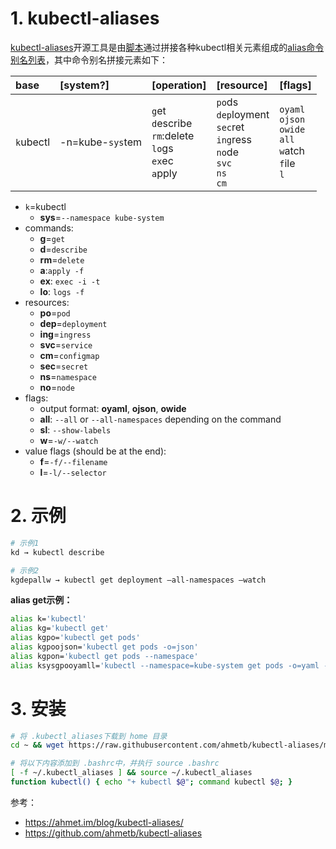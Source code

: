# 1. kubectl-aliases

[kubectl-aliases](https://github.com/ahmetb/kubectl-aliases)开源工具是由[脚本](https://github.com/ahmetb/kubectl-aliases/blob/master/generate_aliases.py)通过拼接各种kubectl相关元素组成的[alias命令别名列表](https://github.com/ahmetb/kubectl-aliases/blob/master/.kubectl_aliases)，其中命令别名拼接元素如下：

| base      | [system?]        | [operation]                                                  | [resource]                                                   | [flags]                                                      |
| :-------- | :--------------- | :--------------- | :-------------- | :---------- |
| `k`ubectl | -n=kube-`sys`tem | `g`et<br /> `d`escribe <br />`rm`:delete<br /> `lo`gs<br /> `ex`ec<br /> `a`pply | `po`ds<br /> `dep`loyment<br /> `sec`ret<br /> `ing`ress<br /> `no`de <br />`svc`<br /> `ns` <br />`cm` | `oyaml` <br />`ojson`<br /> `owide` <br />`all`<br /> `w`atch<br /> `f`ile<br /> `l` |

- `k`=kubectl
  - **sys**=`--namespace kube-system`
- commands:
  - **g**=`get`
  - **d**=`describe`
  - **rm**=`delete`
  - **a**:`apply -f`
  - **ex**: `exec -i -t`
  - **lo**: `logs -f`
- resources:
  - **po**=`pod`
  - **dep**=`deployment`
  - **ing**=`ingress`
  - **svc**=`service`
  - **cm**=`configmap`
  - **sec**=`secret`
  - **ns**=`namespace`
  - **no**=`node`
- flags:
  - output format: **oyaml**, **ojson**, **owide**
  - **all**: `--all` or `--all-namespaces` depending on the command
  - **sl**: `--show-labels`
  - **w**=`-w/--watch`
- value flags (should be at the end):
  - **f**=`-f/--filename`
  - **l**=`-l/--selector`

# 2. 示例

```bash
# 示例1
kd → kubectl describe

# 示例2
kgdepallw → kubectl get deployment —all-namespaces —watch
```

**alias get示例：**

```bash
alias k='kubectl'
alias kg='kubectl get'
alias kgpo='kubectl get pods'
alias kgpoojson='kubectl get pods -o=json'
alias kgpon='kubectl get pods --namespace'
alias ksysgpooyamll='kubectl --namespace=kube-system get pods -o=yaml -l'
```

# 3. 安装

```bash
# 将 .kubectl_aliases下载到 home 目录
cd ~ && wget https://raw.githubusercontent.com/ahmetb/kubectl-aliases/master/.kubectl_aliases

# 将以下内容添加到 .bashrc中，并执行 source .bashrc
[ -f ~/.kubectl_aliases ] && source ~/.kubectl_aliases
function kubectl() { echo "+ kubectl $@"; command kubectl $@; }
```



参考：

- https://ahmet.im/blog/kubectl-aliases/
- https://github.com/ahmetb/kubectl-aliases



